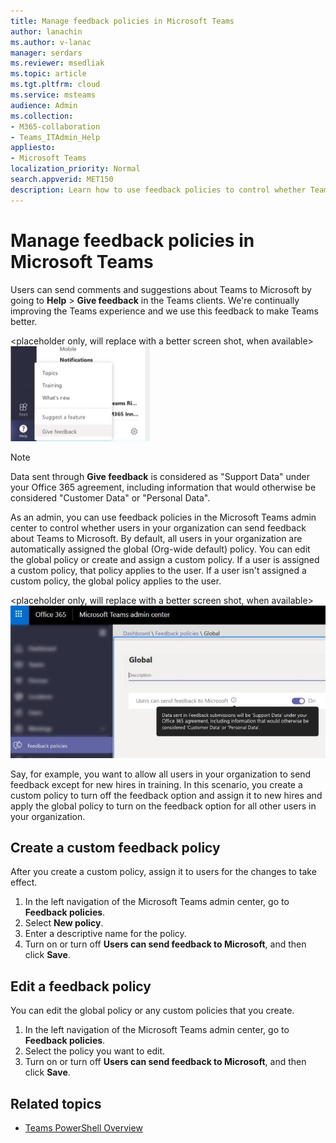 ```yaml
---
title: Manage feedback policies in Microsoft Teams
author: lanachin
ms.author: v-lanac
manager: serdars
ms.reviewer: msedliak
ms.topic: article
ms.tgt.pltfrm: cloud
ms.service: msteams
audience: Admin
ms.collection: 
- M365-collaboration
- Teams_ITAdmin_Help
appliesto: 
- Microsoft Teams
localization_priority: Normal
search.appverid: MET150
description: Learn how to use feedback policies to control whether Teams users in your organization can submit feedback about Teams to Microsoft. 
---
```


# Manage feedback policies in Microsoft Teams

Users can send comments and suggestions about Teams to Microsoft by going to **Help** > **Give feedback** in the Teams clients. We're continually improving the Teams experience and we use this feedback to make Teams better.

<placeholder only, will replace with a better screen shot, when available><br>
![Screen shot of the Give feedback option in Teams](media/manage-feedback-policies-in-teams-give-feedback.png)

> [!NOTE]
> Data sent through **Give feedback** is considered as "Support Data" under your Office 365 agreement, including information that would otherwise be considered "Customer Data" or "Personal Data".

As an admin, you can use feedback policies in the Microsoft Teams admin center to control whether users in your organization can send feedback about Teams to Microsoft. By default, all users in your organization are automatically assigned the global (Org-wide default) policy. You can edit the global policy or create and assign a custom policy. If a user is assigned a custom policy, that policy applies to the user. If a user isn't assigned a custom policy, the global policy applies to the user.

<placeholder only, will replace with a better screen shot, when available><br>
![Screen shot of feedback policies in the admin center](media/manage-feedback-policies-in-teams-policy-setting.png)

Say, for example, you want to allow all users in your organization to send feedback except for new hires in training. In this scenario, you create a custom policy to turn off the feedback option and assign it to new hires and apply the global policy to turn on the feedback option for all other users in your organization.

## Create a custom feedback policy

After you create a custom policy, assign it to users for the changes to take effect. 

1. In the left navigation of the Microsoft Teams admin center, go to **Feedback policies**. 
2. Select **New policy**.
3. Enter a descriptive name for the policy.
4. Turn on or turn off **Users can send feedback to Microsoft**, and then click **Save**.

## Edit a feedback policy

You can edit the global policy or any custom policies that you create. 

1. In the left navigation of the Microsoft Teams admin center, go to **Feedback policies**. 
2. Select the policy you want to edit.
3. Turn on or turn off **Users can send feedback to Microsoft**, and then click **Save**.

## Related topics

- [Teams PowerShell Overview](teams-powershell-overview.md)